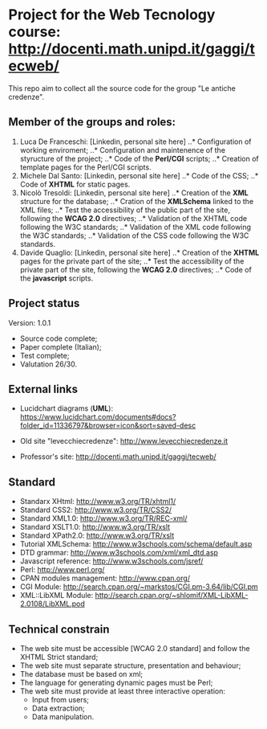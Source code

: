 # Project for the Web Tecnology course: <http://docenti.math.unipd.it/gaggi/tecweb/>

This repo aim to collect all the source code for the group "Le antiche credenze".

## Member of the groups and roles:

1. Luca De Franceschi: [Linkedin, personal site here]
	..* Configuration of working enviroment;
	..* Configuration and maintenence of the styructure of the project;
	..* Code of the **Perl/CGI** scripts;
	..* Creation of template pages for the Perl/CGI scripts.
2. Michele Dal Santo: [Linkedin, personal site here]
	..* Code of the CSS;
	..* Code of **XHTML** for static pages.
3. Nicolò Tresoldi: [Linkedin, personal site here]
	..* Creation of the **XML** structure for the database;
	..* Cration of the **XMLSchema** linked to the XML files;
	..* Test the accessibility of the public part of the site, following the **WCAG 2.0** directives;
	..* Validation of the XHTML code following the W3C standards;
	..* Validation of the XML code following the W3C standards;
	..* Validation of the CSS code following the W3C standards.
4. Davide Quaglio: [Linkedin, personal site here]
	..* Creation of the **XHTML** pages for the private part of the site;
	..* Test the accessibility of the private part of the site, following the **WCAG 2.0** directives;
	..* Code of the **javascript** scripts.

## Project status

Version: 1.0.1

* Source code complete;
* Paper complete (Italian);
* Test complete;
* Valutation 26/30.

## External links

* Lucidchart diagrams (**UML**): <https://www.lucidchart.com/documents#docs?folder_id=11336797&browser=icon&sort=saved-desc>

* Old site "levecchiecredenze": <http://www.levecchiecredenze.it>
* Professor's site: <http://docenti.math.unipd.it/gaggi/tecweb/>

## Standard

* Standarx XHtml: <http://www.w3.org/TR/xhtml1/>
* Standard CSS2: <http://www.w3.org/TR/CSS2/>
* Standard XML1.0: <http://www.w3.org/TR/REC-xml/>
* Standard XSLT1.0: <http://www.w3.org/TR/xslt>
* Standard XPath2.0: <http://www.w3.org/TR/xslt>
* Tutorial XMLSchema: <http://www.w3schools.com/schema/default.asp>
* DTD grammar: <http://www.w3schools.com/xml/xml_dtd.asp>
* Javascript reference: <http://www.w3schools.com/jsref/>
* Perl: <http://www.perl.org/>
* CPAN modules management: <http://www.cpan.org/>
* CGI Module: <http://search.cpan.org/~markstos/CGI.pm-3.64/lib/CGI.pm>
* XML::LibXML Module: <http://search.cpan.org/~shlomif/XML-LibXML-2.0108/LibXML.pod>

## Technical constrain

* The web site must be accessible [WCAG 2.0 standard] and follow the XHTML Strict standard;
* The web site must separate structure, presentation and behaviour;
* The database must be based on xml;
* The language for generating dynamic pages must be Perl;
* The web site must provide at least three interactive operation:
    * Input from users;
    * Data extraction;
    * Data manipulation.